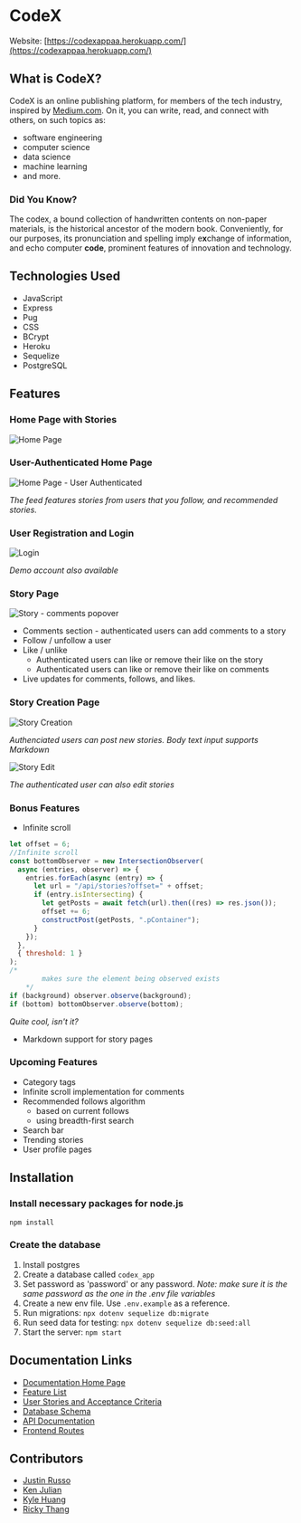 # CodeX

Website: [https://codexappaa.herokuapp.com/](https://codexappaa.herokuapp.com/)

## What is CodeX?

CodeX is an online publishing platform, for members of the tech industry, inspired by [Medium.com](https://medium.com/). On it, you can write, read, and connect with others, on such topics as:

- software engineering
- computer science
- data science
- machine learning
- and more.

### Did You Know?

The codex, a bound collection of handwritten contents on non-paper materials, is the historical ancestor of the modern book. Conveniently, for our purposes, its pronunciation and spelling imply e**x**change of information, and echo computer **code**, prominent features of innovation and technology.

## Technologies Used

- JavaScript
- Express
- Pug
- CSS
- BCrypt
- Heroku
- Sequelize
- PostgreSQL

## Features

### Home Page with Stories

![Home Page](https://github.com/kvh8899/week13-project/blob/main/docs/images/screens-readme/homepage.png?raw=true)

### User-Authenticated Home Page

![Home Page - User Authenticated](https://github.com/kvh8899/week13-project/blob/main/docs/images/screens-readme/homepage-user_auth.png?raw=true)

_The feed features stories from users that you follow, and recommended stories._

### User Registration and Login

![Login](https://github.com/kvh8899/week13-project/blob/main/docs/images/screens-readme/login.png?raw=true)

_Demo account also available_

### Story Page

![Story - comments popover](https://github.com/kvh8899/week13-project/blob/main/docs/images/screens-readme/story-comments_and_likes.png?raw=true)

- Comments section - authenticated users can add comments to a story
- Follow / unfollow a user
- Like / unlike
  - Authenticated users can like or remove their like on the story
  - Authenticated users can like or remove their like on comments
- Live updates for comments, follows, and likes.

### Story Creation Page

![Story Creation](https://github.com/kvh8899/week13-project/blob/main/docs/images/screens-readme/story-edit_with_markdown.png?raw=true)

_Authenciated users can post new stories. Body text input supports Markdown_

![Story Edit](https://github.com/kvh8899/week13-project/blob/main/docs/images/screens-readme/story-edit.png?raw=true)

_The authenticated user can also edit stories_

### Bonus Features

- Infinite scroll

```js
let offset = 6;
//Infinite scroll
const bottomObserver = new IntersectionObserver(
  async (entries, observer) => {
    entries.forEach(async (entry) => {
      let url = "/api/stories?offset=" + offset;
      if (entry.isIntersecting) {
        let getPosts = await fetch(url).then((res) => res.json());
        offset += 6;
        constructPost(getPosts, ".pContainer");
      }
    });
  },
  { threshold: 1 }
);
/*
        makes sure the element being observed exists
    */
if (background) observer.observe(background);
if (bottom) bottomObserver.observe(bottom);
```

_Quite cool, isn't it?_

- Markdown support for story pages

### Upcoming Features

- Category tags
- Infinite scroll implementation for comments
- Recommended follows algorithm
  - based on current follows
  - using breadth-first search
- Search bar
- Trending stories
- User profile pages

## Installation

### Install necessary packages for node.js

`npm install`

### Create the database

1. Install postgres
2. Create a database called `codex_app`
3. Set password as 'password' or any password. _Note: make sure it is the same password as the one in the .env file variables_
4. Create a new env file. Use `.env.example` as a reference.
5. Run migrations: `npx dotenv sequelize db:migrate`
6. Run seed data for testing: `npx dotenv sequelize db:seed:all `
7. Start the server: `npm start`

## Documentation Links

- [Documentation Home Page](https://github.com/kvh8899/week13-project/wiki)
- [Feature List](https://github.com/kvh8899/week13-project/wiki/Feature-List)
- [User Stories and Acceptance Criteria](https://github.com/kvh8899/week13-project/wiki/User-Stories)
- [Database Schema](https://github.com/kvh8899/week13-project/wiki/Database-Schema)
- [API Documentation](https://github.com/kvh8899/week13-project/wiki/API-Documentation)
- [Frontend Routes](https://github.com/kvh8899/week13-project/wiki/Frontend-Routes)

## Contributors

- [Justin Russo](https://github.com/justinrusso)
- [Ken Julian](https://github.com/kenjulian)
- [Kyle Huang](https://github.com/kvh8899)
- [Ricky Thang](https://github.com/rickythewriter)
